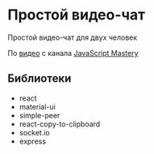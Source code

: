 # Простой видео-чат

Простой видео-чат для двух человек

По [видео][1] с канала [JavaScript Mastery][2]

## Библиотеки

- react
- material-ui
- simple-peer
- react-copy-to-clipboard
- socket.io
- express

[1]: https://youtu.be/oxFr7we3LC8 'React Video Chat App | WebRTC Video Chat Zoom Clone | Tabnine'
[2]: https://www.youtube.com/channel/UCmXmlB4-HJytD7wek0Uo97A 'JavaScript Mastery'
